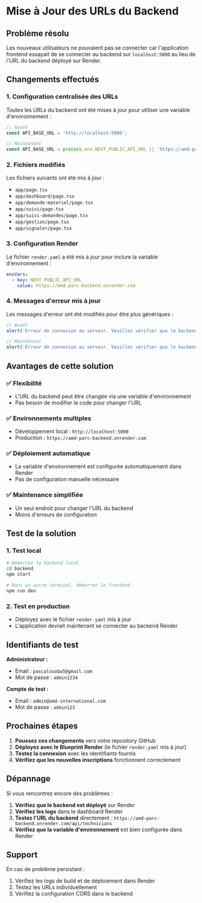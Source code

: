 # Mise à Jour des URLs du Backend

## Problème résolu

Les nouveaux utilisateurs ne pouvaient pas se connecter car l'application frontend essayait de se connecter au backend sur `localhost:5000` au lieu de l'URL du backend déployé sur Render.

## Changements effectués

### 1. Configuration centralisée des URLs

Toutes les URLs du backend ont été mises à jour pour utiliser une variable d'environnement :

```javascript
// Avant
const API_BASE_URL = 'http://localhost:5000';

// Maintenant
const API_BASE_URL = process.env.NEXT_PUBLIC_API_URL || 'https://amd-parc-backend.onrender.com';
```

### 2. Fichiers modifiés

Les fichiers suivants ont été mis à jour :

- `app/page.tsx`
- `app/dashboard/page.tsx`
- `app/demande-materiel/page.tsx`
- `app/suivi/page.tsx`
- `app/suivi-demandes/page.tsx`
- `app/gestion/page.tsx`
- `app/signaler/page.tsx`

### 3. Configuration Render

Le fichier `render.yaml` a été mis à jour pour inclure la variable d'environnement :

```yaml
envVars:
  - key: NEXT_PUBLIC_API_URL
    value: https://amd-parc-backend.onrender.com
```

### 4. Messages d'erreur mis à jour

Les messages d'erreur ont été modifiés pour être plus génériques :

```javascript
// Avant
alert('Erreur de connexion au serveur. Veuillez vérifier que le backend est démarré sur http://localhost:5000');

// Maintenant
alert('Erreur de connexion au serveur. Veuillez vérifier que le backend est accessible.');
```

## Avantages de cette solution

### ✅ **Flexibilité**
- L'URL du backend peut être changée via une variable d'environnement
- Pas besoin de modifier le code pour changer l'URL

### ✅ **Environnements multiples**
- Développement local : `http://localhost:5000`
- Production : `https://amd-parc-backend.onrender.com`

### ✅ **Déploiement automatique**
- La variable d'environnement est configurée automatiquement dans Render
- Pas de configuration manuelle nécessaire

### ✅ **Maintenance simplifiée**
- Un seul endroit pour changer l'URL du backend
- Moins d'erreurs de configuration

## Test de la solution

### 1. Test local
```bash
# Démarrez le backend local
cd backend
npm start

# Dans un autre terminal, démarrez le frontend
npm run dev
```

### 2. Test en production
- Déployez avec le fichier `render.yaml` mis à jour
- L'application devrait maintenant se connecter au backend Render

## Identifiants de test

**Administrateur :**
- Email : `pascalouoba5@gmail.com`
- Mot de passe : `admin1234`

**Compte de test :**
- Email : `admin@amd-international.com`
- Mot de passe : `admin123`

## Prochaines étapes

1. **Poussez ces changements** vers votre repository GitHub
2. **Déployez avec le Blueprint Render** (le fichier `render.yaml` mis à jour)
3. **Testez la connexion** avec les identifiants fournis
4. **Vérifiez que les nouvelles inscriptions** fonctionnent correctement

## Dépannage

Si vous rencontrez encore des problèmes :

1. **Vérifiez que le backend est déployé** sur Render
2. **Vérifiez les logs** dans le dashboard Render
3. **Testez l'URL du backend** directement : `https://amd-parc-backend.onrender.com/api/technicians`
4. **Vérifiez que la variable d'environnement** est bien configurée dans Render

## Support

En cas de problème persistant :
1. Vérifiez les logs de build et de déploiement dans Render
2. Testez les URLs individuellement
3. Vérifiez la configuration CORS dans le backend
